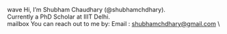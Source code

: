 wave Hi, I’m Shubham Chaudhary (@shubhamchdhary).\
Currently a PhD Scholar at IIIT Delhi.\
mailbox You can reach out to me by: Email : shubhamchdhary@gmail.com \
